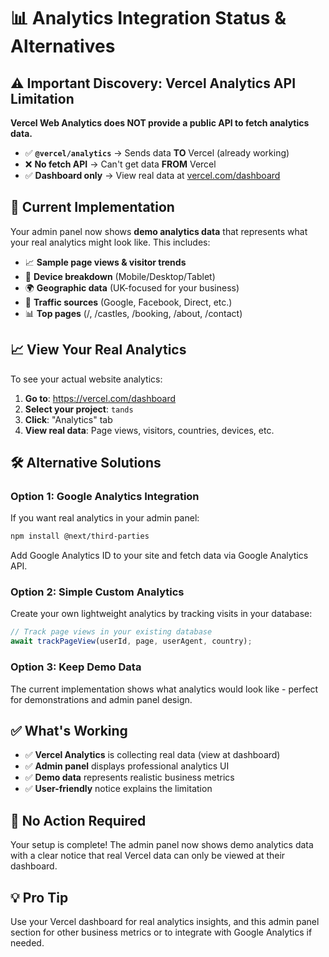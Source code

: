 # 📊 Analytics Integration Status & Alternatives

## ⚠️ Important Discovery: Vercel Analytics API Limitation

**Vercel Web Analytics does NOT provide a public API to fetch analytics data.** 

- ✅ **`@vercel/analytics`** → Sends data **TO** Vercel (already working)
- ❌ **No fetch API** → Can't get data **FROM** Vercel  
- ✅ **Dashboard only** → View real data at [vercel.com/dashboard](https://vercel.com/dashboard)

## 🎯 Current Implementation

Your admin panel now shows **demo analytics data** that represents what your real analytics might look like. This includes:

- 📈 **Sample page views & visitor trends**
- 📱 **Device breakdown** (Mobile/Desktop/Tablet)
- 🌍 **Geographic data** (UK-focused for your business)
- 🔗 **Traffic sources** (Google, Facebook, Direct, etc.)
- 📊 **Top pages** (/, /castles, /booking, /about, /contact)

## 📈 View Your Real Analytics

To see your actual website analytics:
1. **Go to**: https://vercel.com/dashboard
2. **Select your project**: `tands`
3. **Click**: "Analytics" tab
4. **View real data**: Page views, visitors, countries, devices, etc.

## 🛠️ Alternative Solutions

### Option 1: Google Analytics Integration
If you want real analytics in your admin panel:

```bash
npm install @next/third-parties
```

Add Google Analytics ID to your site and fetch data via Google Analytics API.

### Option 2: Simple Custom Analytics
Create your own lightweight analytics by tracking visits in your database:

```typescript
// Track page views in your existing database
await trackPageView(userId, page, userAgent, country);
```

### Option 3: Keep Demo Data
The current implementation shows what analytics would look like - perfect for demonstrations and admin panel design.

## ✅ What's Working

- ✅ **Vercel Analytics** is collecting real data (view at dashboard)
- ✅ **Admin panel** displays professional analytics UI
- ✅ **Demo data** represents realistic business metrics
- ✅ **User-friendly** notice explains the limitation

## 🎉 No Action Required

Your setup is complete! The admin panel now shows demo analytics data with a clear notice that real Vercel data can only be viewed at their dashboard.

## 💡 Pro Tip

Use your Vercel dashboard for real analytics insights, and this admin panel section for other business metrics or to integrate with Google Analytics if needed.